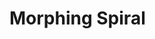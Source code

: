 # Morphing Spiral

<live-code id="example" class="full" mode="html>iframe"></live-code>

<script>
  example.code = morphingSpiralExample
</script>

<!-- TODO show demo information without breaking the full height demo view:
- A ["picked" pen](https://codepen.io/trusktr/pen/JMMXPB) on CodePen!
- The 2D scene is defined using HTML
- JavaScript used for minimal animation
- Rendering: CSS3D -->
